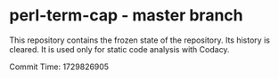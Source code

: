 # perl-term-cap - master branch

This repository contains the frozen state of the repository.
Its history is cleared. It is used only for static code
analysis with Codacy.

Commit Time: 1729826905